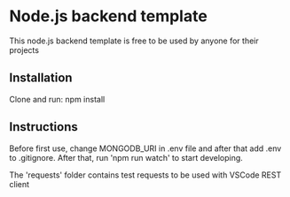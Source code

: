 # Node.js backend template
This node.js backend template is free to be used by anyone for their projects

## Installation
Clone and run:
npm install

## Instructions
Before first use, change MONGODB_URI in .env file and after that add .env to .gitignore. After that, run 'npm run watch' to start developing.

The 'requests' folder contains test requests to be used with VSCode REST client
